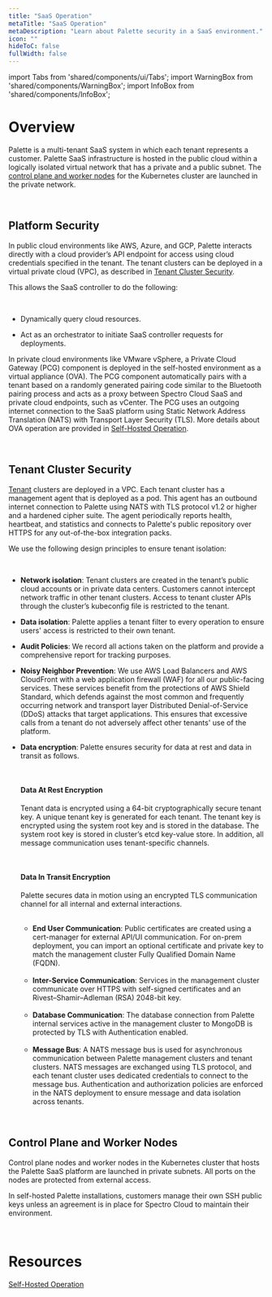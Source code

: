 ```yaml
---
title: "SaaS Operation"
metaTitle: "SaaS Operation"
metaDescription: "Learn about Palette security in a SaaS environment."
icon: ""
hideToC: false
fullWidth: false
---
```


import Tabs from 'shared/components/ui/Tabs';
import WarningBox from 'shared/components/WarningBox';
import InfoBox from 'shared/components/InfoBox';

# Overview

Palette is a multi-tenant SaaS system in which each tenant represents a customer. Palette SaaS infrastructure is hosted in the public cloud within a logically isolated virtual network that has a private and a public subnet. The [control plane and worker nodes](/security/saas-operation#controlplaneandworkernodes) for the Kubernetes cluster are launched in the private network.

<br />

## Platform Security 

In public cloud environments like AWS, Azure, and GCP, Palette interacts directly with a cloud provider’s API endpoint for access using cloud credentials specified in the tenant. The tenant clusters can be deployed in a virtual private cloud (VPC), as described in [Tenant Cluster Security](/security/saas-operation/#tenantclustersecurity). 

This allows the SaaS controller to do the following: 

<br />

- Dynamically query cloud resources.


- Act as an orchestrator to initiate SaaS controller requests for deployments.

In private cloud environments like VMware vSphere, a Private Cloud Gateway (PCG) component is deployed in the self-hosted environment as a virtual appliance (OVA). The PCG component automatically pairs with a tenant based on a randomly generated pairing code similar to the Bluetooth pairing process and acts as a proxy between Spectro Cloud SaaS and private cloud endpoints, such as vCenter. The PCG uses an outgoing internet connection to the SaaS platform using Static Network Address Translation (NATS) with Transport Layer Security (TLS). More details about OVA operation are provided in [Self-Hosted Operation](/security/self-hosted-operation). 

<br />

## Tenant Cluster Security

[Tenant](/glossary-all#tenant) clusters are deployed in a VPC. Each tenant cluster has a management agent that is deployed as a pod. This agent has an outbound internet connection to Palette using NATS with TLS protocol v1.2 or higher and a hardened cipher suite. The agent periodically reports health, heartbeat, and statistics and connects to Palette's public repository over HTTPS for any out-of-the-box integration packs.

We use the following design principles to ensure tenant isolation:

<br />

- **Network isolation**: Tenant clusters are created in the tenant’s public cloud accounts or in private data centers. Customers cannot intercept network traffic in other tenant clusters. Access to tenant cluster APIs through the cluster’s kubeconfig file is restricted to the tenant.


- **Data isolation**: Palette applies a tenant filter to every operation to ensure users' access is restricted to their own tenant.


- **Audit Policies**:  We record all actions taken on the platform and provide a comprehensive report for tracking purposes.


- **Noisy Neighbor Prevention**: We use AWS Load Balancers and AWS CloudFront with a web application firewall (WAF) for all our public-facing services. These services benefit from the protections of AWS Shield Standard, which defends against the most common and frequently occurring network and transport layer Distributed Denial-of-Service (DDoS) attacks that target applications. This ensures that excessive calls from a tenant do not adversely affect other tenants' use of the platform.


- **Data encryption**: Palette ensures security for data at rest and data in transit as follows.

    <br />

    #### Data At Rest Encryption

    Tenant data is encrypted using a 64-bit cryptographically secure tenant key. A unique tenant key is generated for each tenant. The tenant key is encrypted using the system root key and is stored in the database. The system root key is stored in cluster’s etcd key-value store. In addition, all message communication uses tenant-specific channels.

    <br />

    #### Data In Transit Encryption

   Palette secures data in motion using an encrypted TLS communication channel for all internal and external interactions.<br /><br />

   - **End User Communication**: Public certificates are created using a cert-manager for external API/UI communication. For on-prem deployment, you can import an optional certificate and private key to match the management cluster Fully Qualified Domain Name (FQDN).

    <br />
    
    - **Inter-Service Communication**: Services in the management cluster communicate over HTTPS with self-signed certificates and an Rivest–Shamir–Adleman (RSA) 2048-bit key.

    <br />
    
    - **Database Communication**: The database connection from Palette internal services active in the management cluster to MongoDB is protected by TLS with Authentication enabled.

    <br />
    
    - **Message Bus**: A NATS message bus is used for asynchronous communication between Palette management clusters and tenant clusters. NATS messages are exchanged using TLS protocol, and each tenant cluster uses dedicated credentials to connect to the message bus. Authentication and authorization policies are enforced in the NATS deployment to ensure message and data isolation across tenants.


<br />

## Control Plane and Worker Nodes

Control plane nodes and worker nodes in the Kubernetes cluster that hosts the Palette SaaS platform are launched in private subnets. All ports on the nodes are protected from external access. 

In self-hosted Palette installations, customers manage their own SSH public keys unless an agreement is in place for Spectro Cloud to maintain their environment.

<br />

# Resources

[Self-Hosted Operation](/security/self-hosted-operation)

<br />

<br />

<br />

<br />

